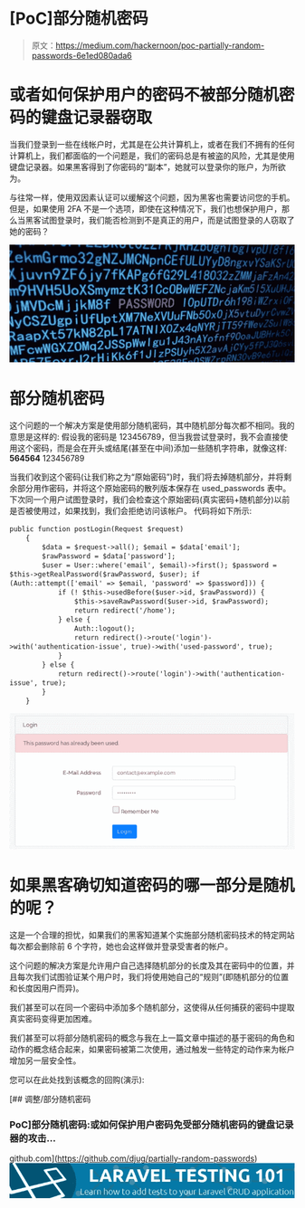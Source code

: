 # [PoC]部分随机密码

> 原文：<https://medium.com/hackernoon/poc-partially-random-passwords-6e1ed080ada6>

# 或者如何保护用户的密码不被部分随机密码的键盘记录器窃取

当我们登录到一些在线帐户时，尤其是在公共计算机上，或者在我们不拥有的任何计算机上，我们都面临的一个问题是，我们的密码总是有被盗的风险，尤其是使用键盘记录器。如果黑客得到了你密码的“副本”，她就可以登录你的账户，为所欲为。

与往常一样，使用双因素认证可以缓解这个问题，因为黑客也需要访问您的手机。但是，如果使用 2FA 不是一个选项，即使在这种情况下，我们也想保护用户，那么当黑客试图登录时，我们能否检测到不是真正的用户，而是试图登录的人窃取了她的密码？

![](img/47c29beb34e4f1b0e7f174cc51552681.png)

# 部分随机密码

这个问题的一个解决方案是使用部分随机密码，其中随机部分每次都不相同。我的意思是这样的:
假设我的密码是 123456789，但当我尝试登录时，我不会直接使用这个密码，而是会在开头或结尾(甚至在中间)添加一些随机字符串，就像这样:
**564564** 123456789

当我们收到这个密码(让我们称之为“原始密码”)时，我们将去掉随机部分，并将剩余部分用作密码，并将这个原始密码的散列版本保存在 used_passwords 表中。下次同一个用户试图登录时，我们会检查这个原始密码(真实密码+随机部分)以前是否被使用过，如果找到，我们会拒绝访问该帐户。
代码将如下所示:

```
public function postLogin(Request $request)
    {
        $data = $request->all(); $email = $data['email'];
        $rawPassword = $data['password'];
        $user = User::where('email', $email)->first(); $password = $this->getRealPassword($rawPassword, $user); if (Auth::attempt(['email' => $email, 'password' => $password])) {
            if (! $this->usedBefore($user->id, $rawPassword)) {
                $this->saveRawPassword($user->id, $rawPassword);
                return redirect('/home');
            } else {
                Auth::logout();
                return redirect()->route('login')->with('authentication-issue', true)->with('used-password', true);
            }
        } else {
            return redirect()->route('login')->with('authentication-issue', true);
        }
    }
```

![](img/097af42251a7c4afbb9294e2c2a4e416.png)

# 如果黑客确切知道密码的哪一部分是随机的呢？

这是一个合理的担忧，如果我们的黑客知道某个实施部分随机密码技术的特定网站每次都会删除前 6 个字符，她也会这样做并登录受害者的帐户。

这个问题的解决方案是允许用户自己选择随机部分的长度及其在密码中的位置，并且每次我们试图验证某个用户时，我们将使用她自己的“规则”(即随机部分的位置和长度因用户而异)。

我们甚至可以在同一个密码中添加多个随机部分，这使得从任何捕获的密码中提取真实密码变得更加困难。

我们甚至可以将部分随机密码的概念与我在上一篇文章中描述的基于密码的角色和动作的概念结合起来，如果密码被第二次使用，通过触发一些特定的动作来为帐户增加另一层安全性。

您可以在此处找到该概念的回购(演示):

[](https://github.com/djug/partially-random-passwords) [## 调整/部分随机密码

### PoC]部分随机密码:或如何保护用户密码免受部分随机密码的键盘记录器的攻击…

github.com](https://github.com/djug/partially-random-passwords) [![](img/52bf9e84126f483254abfde8427668f0.png)](https://goo.gl/RDUt4v)
